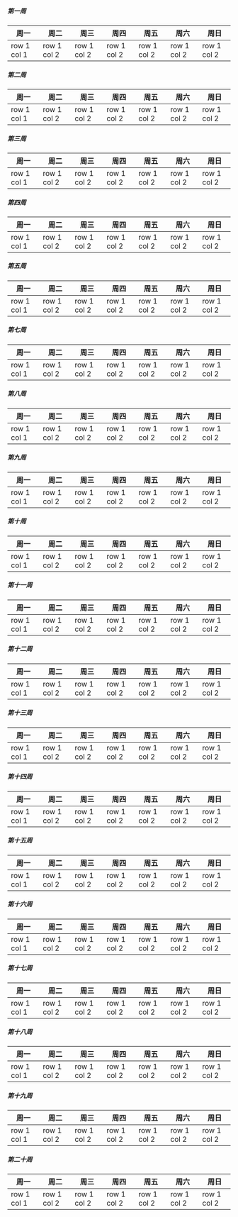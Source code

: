 ##### 第一周

| 周一        | 周二        | 周三        | 周四        | 周五        | 周六        | 周日        |
| ----------- | ----------- | ----------- | ----------- | ----------- | ----------- | ----------- |
| row 1 col 1 | row 1 col 2 | row 1 col 2 | row 1 col 2 | row 1 col 2 | row 1 col 2 | row 1 col 2 |

##### 第二周

| 周一        | 周二        | 周三        | 周四        | 周五        | 周六        | 周日        |
| ----------- | ----------- | ----------- | ----------- | ----------- | ----------- | ----------- |
| row 1 col 1 | row 1 col 2 | row 1 col 2 | row 1 col 2 | row 1 col 2 | row 1 col 2 | row 1 col 2 |

##### 第三周

| 周一        | 周二        | 周三        | 周四        | 周五        | 周六        | 周日        |
| ----------- | ----------- | ----------- | ----------- | ----------- | ----------- | ----------- |
| row 1 col 1 | row 1 col 2 | row 1 col 2 | row 1 col 2 | row 1 col 2 | row 1 col 2 | row 1 col 2 |

##### 第四周

| 周一        | 周二        | 周三        | 周四        | 周五        | 周六        | 周日        |
| ----------- | ----------- | ----------- | ----------- | ----------- | ----------- | ----------- |
| row 1 col 1 | row 1 col 2 | row 1 col 2 | row 1 col 2 | row 1 col 2 | row 1 col 2 | row 1 col 2 |

##### 第五周

| 周一        | 周二        | 周三        | 周四        | 周五        | 周六        | 周日        |
| ----------- | ----------- | ----------- | ----------- | ----------- | ----------- | ----------- |
| row 1 col 1 | row 1 col 2 | row 1 col 2 | row 1 col 2 | row 1 col 2 | row 1 col 2 | row 1 col 2 |


##### 第七周

| 周一        | 周二        | 周三        | 周四        | 周五        | 周六        | 周日        |
| ----------- | ----------- | ----------- | ----------- | ----------- | ----------- | ----------- |
| row 1 col 1 | row 1 col 2 | row 1 col 2 | row 1 col 2 | row 1 col 2 | row 1 col 2 | row 1 col 2 |


##### 第八周

| 周一        | 周二        | 周三        | 周四        | 周五        | 周六        | 周日        |
| ----------- | ----------- | ----------- | ----------- | ----------- | ----------- | ----------- |
| row 1 col 1 | row 1 col 2 | row 1 col 2 | row 1 col 2 | row 1 col 2 | row 1 col 2 | row 1 col 2 |


##### 第九周

| 周一        | 周二        | 周三        | 周四        | 周五        | 周六        | 周日        |
| ----------- | ----------- | ----------- | ----------- | ----------- | ----------- | ----------- |
| row 1 col 1 | row 1 col 2 | row 1 col 2 | row 1 col 2 | row 1 col 2 | row 1 col 2 | row 1 col 2 |


##### 第十周

| 周一        | 周二        | 周三        | 周四        | 周五        | 周六        | 周日        |
| ----------- | ----------- | ----------- | ----------- | ----------- | ----------- | ----------- |
| row 1 col 1 | row 1 col 2 | row 1 col 2 | row 1 col 2 | row 1 col 2 | row 1 col 2 | row 1 col 2 |

##### 第十一周

| 周一        | 周二        | 周三        | 周四        | 周五        | 周六        | 周日        |
| ----------- | ----------- | ----------- | ----------- | ----------- | ----------- | ----------- |
| row 1 col 1 | row 1 col 2 | row 1 col 2 | row 1 col 2 | row 1 col 2 | row 1 col 2 | row 1 col 2 |


##### 第十二周

| 周一        | 周二        | 周三        | 周四        | 周五        | 周六        | 周日        |
| ----------- | ----------- | ----------- | ----------- | ----------- | ----------- | ----------- |
| row 1 col 1 | row 1 col 2 | row 1 col 2 | row 1 col 2 | row 1 col 2 | row 1 col 2 | row 1 col 2 |


##### 第十三周

| 周一        | 周二        | 周三        | 周四        | 周五        | 周六        | 周日        |
| ----------- | ----------- | ----------- | ----------- | ----------- | ----------- | ----------- |
| row 1 col 1 | row 1 col 2 | row 1 col 2 | row 1 col 2 | row 1 col 2 | row 1 col 2 | row 1 col 2 |

##### 第十四周

| 周一        | 周二        | 周三        | 周四        | 周五        | 周六        | 周日        |
| ----------- | ----------- | ----------- | ----------- | ----------- | ----------- | ----------- |
| row 1 col 1 | row 1 col 2 | row 1 col 2 | row 1 col 2 | row 1 col 2 | row 1 col 2 | row 1 col 2 |

##### 第十五周

| 周一        | 周二        | 周三        | 周四        | 周五        | 周六        | 周日        |
| ----------- | ----------- | ----------- | ----------- | ----------- | ----------- | ----------- |
| row 1 col 1 | row 1 col 2 | row 1 col 2 | row 1 col 2 | row 1 col 2 | row 1 col 2 | row 1 col 2 |

##### 第十六周

| 周一        | 周二        | 周三        | 周四        | 周五        | 周六        | 周日        |
| ----------- | ----------- | ----------- | ----------- | ----------- | ----------- | ----------- |
| row 1 col 1 | row 1 col 2 | row 1 col 2 | row 1 col 2 | row 1 col 2 | row 1 col 2 | row 1 col 2 |

##### 第十七周

| 周一        | 周二        | 周三        | 周四        | 周五        | 周六        | 周日        |
| ----------- | ----------- | ----------- | ----------- | ----------- | ----------- | ----------- |
| row 1 col 1 | row 1 col 2 | row 1 col 2 | row 1 col 2 | row 1 col 2 | row 1 col 2 | row 1 col 2 |

##### 第十八周

| 周一        | 周二        | 周三        | 周四        | 周五        | 周六        | 周日        |
| ----------- | ----------- | ----------- | ----------- | ----------- | ----------- | ----------- |
| row 1 col 1 | row 1 col 2 | row 1 col 2 | row 1 col 2 | row 1 col 2 | row 1 col 2 | row 1 col 2 |

##### 第十九周

| 周一        | 周二        | 周三        | 周四        | 周五        | 周六        | 周日        |
| ----------- | ----------- | ----------- | ----------- | ----------- | ----------- | ----------- |
| row 1 col 1 | row 1 col 2 | row 1 col 2 | row 1 col 2 | row 1 col 2 | row 1 col 2 | row 1 col 2 |

##### 第二十周

| 周一        | 周二        | 周三        | 周四        | 周五        | 周六        | 周日        |
| ----------- | ----------- | ----------- | ----------- | ----------- | ----------- | ----------- |
| row 1 col 1 | row 1 col 2 | row 1 col 2 | row 1 col 2 | row 1 col 2 | row 1 col 2 | row 1 col 2 |